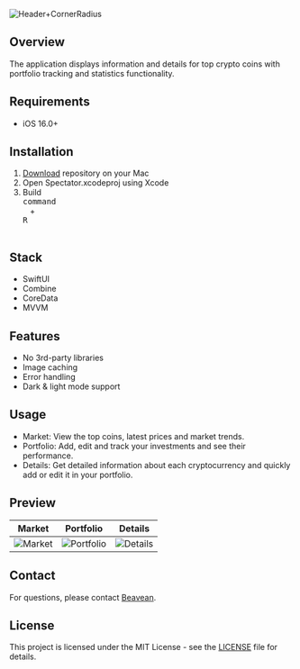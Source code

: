 ![Header+CornerRadius](https://github.com/Beavean/CRYPRO/assets/105853157/6d41ddf0-c5cc-4d42-b6fe-1153794f6a2e)

## Overview

The application displays information and details for top crypto coins with portfolio tracking and statistics functionality.

## Requirements
* iOS 16.0+

## Installation

1. [Download](https://github.com/Beavean/Crypro/archive/refs/heads/main.zip) repository on your Mac
2. Open Spectator.xcodeproj using Xcode
3. Build <kbd> <br> command <br> </kbd> + <kbd> <br>R<br> </kbd>

## Stack

* SwiftUI
* Combine
* CoreData
* MVVM

## Features

* No 3rd-party libraries
* Image caching
* Error handling
* Dark & light mode support

##  Usage
* Market: View the top coins, latest prices and market trends.
* Portfolio: Add, edit and track your investments and see their performance.
* Details: Get detailed information about each cryptocurrency and quickly add or edit it in your portfolio.

## Preview


| Market | Portfolio | Details |
:---:|:---:|:---:
![Market](https://github.com/Beavean/CRYPRO/assets/105853157/fe2dfc54-348d-4640-9c7e-6f5eb5dad604) | ![Portfolio](https://github.com/Beavean/CRYPRO/assets/105853157/3b1242bb-4aaa-4d62-9d28-96368c7ab3b3) | ![Details](https://github.com/Beavean/CRYPRO/assets/105853157/317a8bbe-6fef-4e8f-89b5-85064e6e8803)

## Contact
For questions, please contact [Beavean](https://github.com/Beavean).

## License

This project is licensed under the MIT License - see the [LICENSE](LICENSE) file for details.
